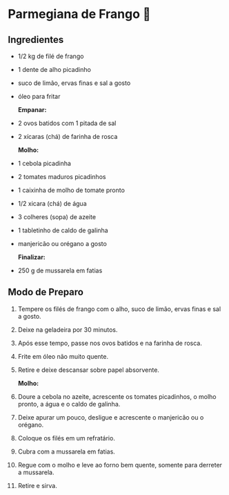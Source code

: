# Parmegiana de Frango :chicken:



## Ingredientes

- 1/2 kg de filé de frango

- 1 dente de alho picadinho

- suco de limão, ervas finas e sal a gosto

- óleo para fritar

  **Empanar:**

- 2 ovos batidos com 1 pitada de sal

- 2 xícaras (chá) de farinha de rosca

  **Molho:**

- 1 cebola picadinha

- 2 tomates maduros picadinhos

- 1 caixinha de molho de tomate pronto

- 1/2 xicara (chá) de água

- 3 colheres (sopa) de azeite

- 1 tabletinho de caldo de galinha

- manjericão ou orégano a gosto

  **Finalizar:**

- 250 g de mussarela em fatias



## Modo de Preparo

1. Tempere os filés de frango com o alho, suco de limão, ervas finas e sal a gosto.

2. Deixe na geladeira por 30 minutos.

3. Após esse tempo, passe nos ovos batidos e na farinha de rosca.

4. Frite em óleo não muito quente.

5. Retire e deixe descansar sobre papel absorvente.

   **Molho:**

6. Doure a cebola no azeite, acrescente os tomates picadinhos, o molho pronto, a água e o caldo de galinha.

7. Deixe apurar um pouco, desligue e acrescente o manjericão ou o orégano.

8. Coloque os filés em um refratário.

9. Cubra com a mussarela em fatias.

10. Regue com o molho e leve ao forno bem quente, somente para derreter a mussarela.

11. Retire e sirva.
